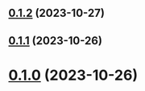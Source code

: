 

## [0.1.2](https://git.outloud.dev/outloud/libraries/eslint-config/compare/v0.1.1...v0.1.2) (2023-10-27)

## [0.1.1](https://git.outloud.dev/outloud/libraries/eslint-config/compare/v0.1.3...v0.1.1) (2023-10-26)

# [0.1.0](https://git.outloud.dev/outloud/libraries/eslint-config/compare/v0.1.3...v0.1.0) (2023-10-26)
